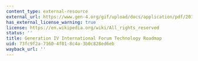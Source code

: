 ```yaml
---
content_type: external-resource
external_url: https://www.gen-4.org/gif/upload/docs/application/pdf/2014-03/gif-tru2014.pdf
has_external_license_warning: true
license: https://en.wikipedia.org/wiki/All_rights_reserved
status: ''
title: Generation IV International Forum Technology Roadmap
uid: 73fc9f2a-7160-4f01-8c4a-3b0c828ed6eb
wayback_url: ''
---
```

